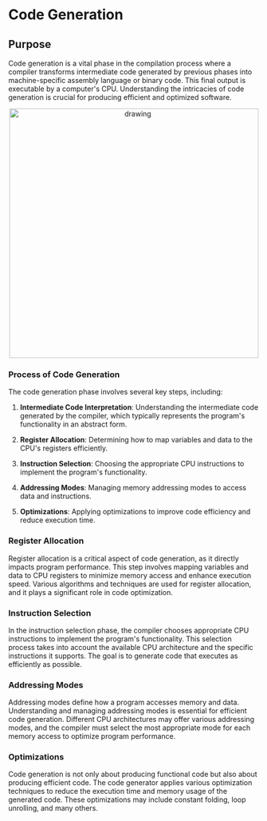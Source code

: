 
# Code Generation

## Purpose

Code generation is a vital phase in the compilation process where a compiler transforms intermediate code generated by previous phases into machine-specific assembly language or binary code. This final output is executable by a computer's CPU. Understanding the intricacies of code generation is crucial for producing efficient and optimized software.

<div align="center">
<img src="code_generation.png" alt="drawing" width="500"/>
</div>


### Process of Code Generation

The code generation phase involves several key steps, including:

1. **Intermediate Code Interpretation**: Understanding the intermediate code generated by the compiler, which typically represents the program's functionality in an abstract form.

2. **Register Allocation**: Determining how to map variables and data to the CPU's registers efficiently.

3. **Instruction Selection**: Choosing the appropriate CPU instructions to implement the program's functionality.

4. **Addressing Modes**: Managing memory addressing modes to access data and instructions.

5. **Optimizations**: Applying optimizations to improve code efficiency and reduce execution time.

### Register Allocation

Register allocation is a critical aspect of code generation, as it directly impacts program performance. This step involves mapping variables and data to CPU registers to minimize memory access and enhance execution speed. Various algorithms and techniques are used for register allocation, and it plays a significant role in code optimization.

### Instruction Selection

In the instruction selection phase, the compiler chooses appropriate CPU instructions to implement the program's functionality. This selection process takes into account the available CPU architecture and the specific instructions it supports. The goal is to generate code that executes as efficiently as possible.

### Addressing Modes

Addressing modes define how a program accesses memory and data. Understanding and managing addressing modes is essential for efficient code generation. Different CPU architectures may offer various addressing modes, and the compiler must select the most appropriate mode for each memory access to optimize program performance.

### Optimizations

Code generation is not only about producing functional code but also about producing efficient code. The code generator applies various optimization techniques to reduce the execution time and memory usage of the generated code. These optimizations may include constant folding, loop unrolling, and many others.


